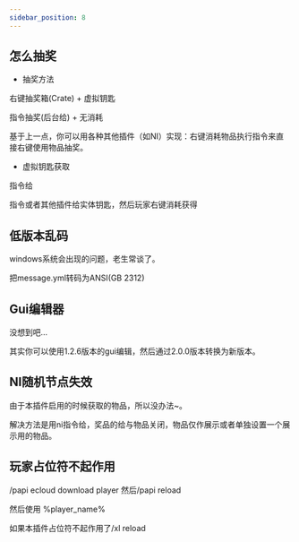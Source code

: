 ```yaml
---
sidebar_position: 8
---
```


## 怎么抽奖

- 抽奖方法

右键抽奖箱(Crate) + 虚拟钥匙

指令抽奖(后台给) + 无消耗

基于上一点，你可以用各种其他插件（如NI）实现：右键消耗物品执行指令来直接右键使用物品抽奖。

- 虚拟钥匙获取

指令给

指令或者其他插件给实体钥匙，然后玩家右键消耗获得

## 低版本乱码

windows系统会出现的问题，老生常谈了。

把message.yml转码为ANSI(GB 2312)



## Gui编辑器

没想到吧...

其实你可以使用1.2.6版本的gui编辑，然后通过2.0.0版本转换为新版本。



## NI随机节点失效

由于本插件启用的时候获取的物品，所以没办法~。

解决方法是用ni指令给，奖品的给与物品关闭，物品仅作展示或者单独设置一个展示用的物品。



## 玩家占位符不起作用

/papi ecloud download player 然后/papi reload

然后使用 %player_name%

如果本插件占位符不起作用了/xl reload


